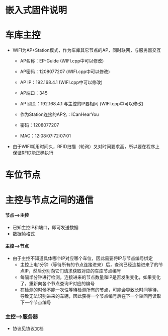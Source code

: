 嵌入式固件说明
=======

# 车库主控
* WIFI为AP+Station模式，作为车库其它节点的AP，同时联网，与服务器交互
  * AP名称：EP-Guide    (WIFI.cpp中可以修改)
  * AP密码：1208077207  (WIFI.cpp中可以修改)
  * AP IP：192.168.4.1                  (WIFI.cpp中可以修改)
  * AP端口：345
  * AP 网关：192.168.4.1  与主控的IP要相同 (WIFI.cpp中可以修改)

  * 作为Station连接的AP名：ICanHearYou
  * 密码：1208077207
  * MAC：12:08:07:72:07:01
* 由于WIFI耗用时间久，RFID扫描（轮询）又对时间要求高，所以要在程序上保证RFID能正确执行

# 车位节点



# 主控与节点之间的通信

#### 节点-->主控
* 已知主控IP和端口，即可发送数据
* 数据帧格式

#### 主控-->节点
* 由于主控不知道具体哪个IP对应哪个车位，因此需要将IP与节点编号绑定
  * 主控上电1分钟（等待所有的节点连接进来）后，查询已经连接进来了的节点IP，然后分别向它们请求获取对应的车库节点编号
  * 每隔半分钟进行检测，连接进来的节点数量和IP是否发生变化，如果变化了，重新向各个节点查询IP对应的编号
  * 在检测的时候不能一次性等待检测所有的节点，可能会导致长时间等待，导致无法识别进来的车辆，因此获得一个节点编号后在下一个轮回再读取下一个节点编号

### 主控-->服务器

* 协议见协议文档

